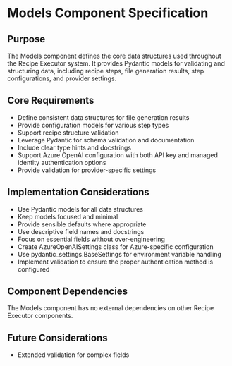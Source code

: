 # Models Component Specification

## Purpose

The Models component defines the core data structures used throughout the Recipe Executor system. It provides Pydantic models for validating and structuring data, including recipe steps, file generation results, step configurations, and provider settings.

## Core Requirements

- Define consistent data structures for file generation results
- Provide configuration models for various step types
- Support recipe structure validation
- Leverage Pydantic for schema validation and documentation
- Include clear type hints and docstrings
- Support Azure OpenAI configuration with both API key and managed identity authentication options
- Provide validation for provider-specific settings

## Implementation Considerations

- Use Pydantic models for all data structures
- Keep models focused and minimal
- Provide sensible defaults where appropriate
- Use descriptive field names and docstrings
- Focus on essential fields without over-engineering
- Create AzureOpenAISettings class for Azure-specific configuration
- Use pydantic_settings.BaseSettings for environment variable handling
- Implement validation to ensure the proper authentication method is configured

## Component Dependencies

The Models component has no external dependencies on other Recipe Executor components.

## Future Considerations

- Extended validation for complex fields
